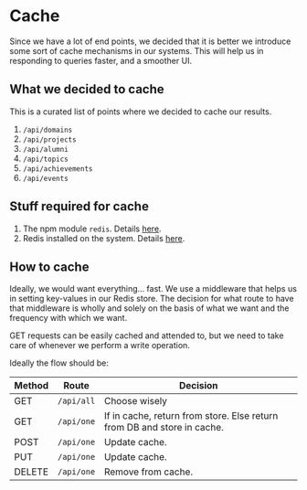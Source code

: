 # Cache

Since we have a lot of end points, we decided that it is better we introduce some sort of cache mechanisms in our systems. This will help us in responding to queries faster, and a smoother UI.

## What we decided to cache

This is a curated list of points where we decided to cache our results.

1. `/api/domains`
2. `/api/projects`
3. `/api/alumni`
4. `/api/topics`
5. `/api/achievements`
6. `/api/events`

## Stuff required for cache

1. The npm module `redis`. Details [here](https://www.npmjs.com/package/redis).
2. Redis installed on the system. Details [here](https://redis.io/).

## How to cache

Ideally, we would want everything... fast. We use a middleware that helps us in setting key-values in our Redis store. The decision for what route to have that middleware is wholly and solely on the basis of what we want and the frequency with which we want.

GET requests can be easily cached and attended to, but we need to take care of whenever we perform a write operation.

Ideally the flow should be:

| Method | Route      | Decision                                                                |
|--------|------------|-------------------------------------------------------------------------|
| GET    | `/api/all` | Choose wisely                                                           |
| GET    | `/api/one` | If in cache, return from store. Else return from DB and store in cache. |
| POST   | `/api/one` | Update cache.                                                           |
| PUT    | `/api/one` | Update cache.                                                           |
| DELETE | `/api/one` | Remove from cache.                                                      |
